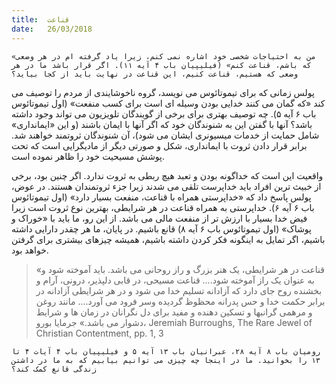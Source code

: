 ```yaml
---
title:  قناعت
date:   26/03/2018
---
```


`«من به احتیاجات شخصی خود اشاره نمی کنم، زیرا یاد گرفته ام در هر وضعی که باشم، قناعت کنم» (فیلیپیان باب ۴ آیه ۱۱). اگر قرار باشد ما در هر وضعی که هستیم، قناعت کنیم، این قناعت در نهایت باید از کجا بیاید؟`

پولس زمانی که برای تیموتائوس می نویسد، گروه ناخوشایندی از مردم را توصیف می کند «که گمان می کنند خدایی بودن وسیله ای است برای کسب منفعت» (اول تیموتائوس باب ۶ آیه ۵). چه توصیف بهتری برای برخی از گویندگان تلویزیون می تواند وجود داشته باشد؟ آنها با گفتن این به شنوندگان خود که اگر آنها با ایمان باشند (و این «ایمانداری» شامل حمایت از خدمات میسیونری ایشان می شود)، آن شنوندگان ثروتمند خواهند شد. برابر قرار دادن ثروت با ایمانداری، شکل و صورتی دیگر از مادیگرایی است که تحت پوشش مسیحیت خود را ظاهر نموده است.

واقعیت این است که خداگونه بودن و تعبد هیچ ربطی به ثروت ندارد. اگر چنین بود، برخی از خبیث ترین افراد باید خداپرست تلقی می شدند زیرا جزء ثروتمندان هستند. در عوض، پولس پاسخ داد که «خداپرستی همراه با قناعت، منفعت بسیار دارد» (اول تیموتائوس باب ۶ آیه ۶). خداپرستی به همراه قناعت در هر شرایطی، بهترین نوع ثروت است زیرا فیض خدا بسیار با ارزش تر از منفعت مالی می باشد. از این رو، ما باید با «خوراک و پوشاک» (اول تیموتائوس باب ۶ آیه ۸) قانع باشیم. در پایان، ما هر چقدر دارایی داشته باشیم، اگر تمایل به اینگونه فکر کردن داشته باشیم، همیشه چیزهای بیشتری برای گرفتن خواهد بود.

> <p></p>
> «قناعت در هر شرایطی، یک هنر بزرگ و راز روحانی می باشد. باید آموخته شود و به عنوان یک راز آموخته شود.... قناعت مسیحی، در قابی دلپذیر، درونی، آرام و بخشنده روح جای دارد که آزادانه تسلیم خدا می شود و در هر شرایطی آزادانه در برابر حکمت خدا و حس پدرانه محظوظ گردیده وسر فرود می آورد.... مانند روغن و مرهمی گرانبها و تسکین دهنده و مفید برای دل نگرانان در زمان ها و شرایط دشوار می باشد.» جرمایا بورو، Jeremiah Burroughs, The Rare Jewel of Christian Contentment, pp. 1, 3

`رومیان باب ۸ آیه ۲۸، عبرانیان باب ۱۳ آیه ۵ و فیلیپیان باب ۴ آیات ۴ تا ۱۳ را بخوانید. ما در اینجا چه چیزی می توانیم بیابیم که به ما در داشتن زندگی قانع کمک کند؟`